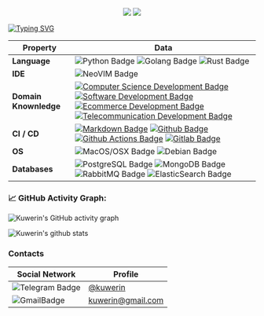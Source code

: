 <p align="center">
    <a href="https://github.com/golang/go"><img src="https://img.shields.io/badge/golang-1.18-informational"></a>
    <a href="https://github.com/python/cpython"><img src="https://img.shields.io/badge/python-3.10-yellow"></a>
</p>

[![Typing SVG](https://readme-typing-svg.herokuapp.com/?lines=👋+Welcome+to+my+profile!;I+am+Kuverin+Simon;I'm+a+Go/Python+web+developer)](https://git.io/typing-svg)

Property | Data
--- | --- 
**Language**  | ![Python Badge](https://img.shields.io/badge/-Python-3776AB?style=flat&logo=Python&logoColor=white) ![Golang Badge](https://img.shields.io/badge/-Golang-3776AB?style=flat&logo=Go&logoColor=white) ![Rust Badge](https://img.shields.io/badge/-Rust-3776AB?style=flat&logo=rust&logoColor=white)
**IDE**  | ![NeoVIM Badge](https://img.shields.io/badge/NeoVim-v0.5.1-informational.svg) 
**Domain Knownledge**  | [![Computer Science Development Badge](https://img.shields.io/badge/-Computer%20Science-FAB040?style=flat&logoColor=white)](https://github.com/search?q=user%3AKuwerin&type=Repositories) [![Software Development Badge](https://img.shields.io/badge/-Software%20Development-FF6600?style=flat&logoColor=white)](https://github.com/search?q=user%3AKuwerin&type=Repositories) [![Ecommerce Development Badge](https://img.shields.io/badge/-Ecommerce-4C8CBF?style=flat&logoColor=white)](https://github.com/search?q=user%3AKuwerin&type=Repositories) [![Telecommunication Development Badge](https://img.shields.io/badge/-Telecommunication-FAB040?style=flat&logoColor=white)](https://github.com/search?q=user%3AKuwerin&type=Repositories)
**CI / CD** | [![Markdown Badge](https://img.shields.io/badge/-Markdown-2088FF?style=flat&logo=Markdown&logoColor=white)](https://github.com/Kuwerin/Kuwerin) [![Github Badge](https://img.shields.io/badge/-Github%20-2088FF?style=flat&logo=Github&logoColor=white)](https://github.com/Kuwerin/Kuwerin) [![Github Actions Badge](https://img.shields.io/badge/-Git%20-2088FF?style=flat&logo=Git&logoColor=white)](https://github.com/Kuwerin/Kuwerin) [![Gitlab Badge](https://img.shields.io/badge/-Gitlab-2088FF?style=flat&logo=Gitlab&logoColor=white)](https://github.com/Kuwerin/Kuwerin)
**OS**  | ![MacOS/OSX Badge](https://img.shields.io/badge/-MacOS/OSX-2088FF?style=flat&logo=MacOS&logoColor=white) ![Debian Badge](https://img.shields.io/badge/-Debian-2088FF?style=flat&logo=Debian&logoColor=white)
**Databases**  | ![PostgreSQL Badge](https://img.shields.io/badge/-PostgreSQL-2088FF?style=flat&logo=Postgresql&logoColor=white) ![MongoDB Badge](https://img.shields.io/badge/-MongoDB-2088FF?style=flat&logo=MongoDB&logoColor=white) ![RabbitMQ Badge](https://img.shields.io/badge/-Rabbitmq-2088FF?style=flat&logo=Rabbitmq&logoColor=white) ![ElasticSearch Badge](https://img.shields.io/badge/-ElasticSearch-2088FF?style=flat&logo=elasticsearch&logoColor=white)

<!--   GitHub stats graph -->
### 📈 GitHub Activity Graph:
![Kuwerin's GitHub activity graph](https://activity-graph.herokuapp.com/graph?username=Kuwerin&hide_border=true&theme=redical)

![Kuwerin's github stats](https://github-readme-stats.vercel.app/api/top-langs/?username=Kuwerin&theme=radical&layout=compact)

### Contacts

Social Network| Profile
--- | --- 
![Telegram Badge](https://img.shields.io/badge/-Telegram-3776AB?style=flat&logo=Telegram&logoColor=white) | [@kuwerin](https://t.me/kuwerin)
![GmailBadge](https://img.shields.io/badge/-Gmail-3776AB?style=flat&logo=gmail&logoColor=white) | [kuwerin@gmail.com](mailto:kuwerin@gmail.com)
